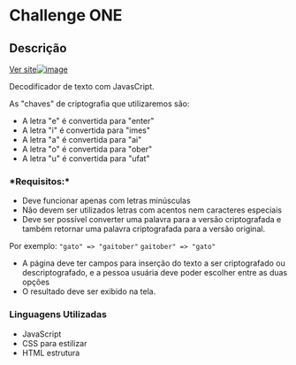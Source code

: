 <h1>Challenge ONE</h1>
<h2>Descrição</h2>


<a href="https://jeoliver3.github.io/challenge-decoder/">Ver site![image](https://user-images.githubusercontent.com/106696811/210445291-34d67e2c-e492-463b-a947-38b1e536846b.png)
</a>

<p>
Decodificador de texto com JavasCript.

 As "chaves" de criptografia que utilizaremos são:
 
 - A letra "e" é convertida para "enter"
- A letra "i" é convertida para "imes"
- A letra "a" é convertida para "ai"
- A letra "o" é convertida para "ober"
- A letra "u" é convertida para "ufat"
</p>

<h3>*Requisitos:*</h3>
<p>

- Deve funcionar apenas com letras minúsculas
- Não devem ser utilizados letras com acentos nem caracteres especiais
- Deve ser possível converter uma palavra para a versão criptografada e também retornar uma palavra criptografada para a versão original. 

Por exemplo:
`"gato" => "gaitober"`
`gaitober" => "gato"`

- A página deve ter campos para inserção do texto a ser criptografado ou descriptografado, e a pessoa usuária deve poder escolher entre as duas opções
- O resultado deve ser exibido na tela.
</p>

<h3>Linguagens Utilizadas</h3>

- JavaScript
- CSS para estilizar
- HTML estrutura
